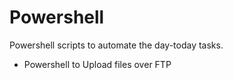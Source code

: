 # Powershell
Powershell scripts to automate the day-today tasks.

* Powershell to Upload files over FTP
